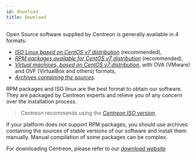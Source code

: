 ```yaml
---
id: download
title: Download
---
```


Open Source software supplied by Centreon is generally available in 4 formats:

* *[ISO Linux based on CentOS v7 distribution](https://download.centreon.com)* (recommended),
* *[RPM packages available for CentOS v7 distribution](https://download.centreon.com)* (recommended),
* *[Virtual machines, based on CentOS v7 distribution](https://download.centreon.com)*, with OVA (VMware) and OVF (VirtualBox and others) formats,
* *[Archives containing the sources](https://download.centreon.com)*.

RPM packages and ISO linux are the best format to obtain our software. They are packaged by Centreon experts and relieve
you of any concern over the installation process.

> Centreon recommends using the *[Centreon ISO version](installation-of-a-central-server/using-centreon-iso.html)*.

If your platform does not support RPM packages, you should use archives containing the sources of stable versions of
our software and install them manually. Manual compilation of some packages can be complex.

For downloading Centreon, please refer to our *[download website](https://download.centreon.com)*
